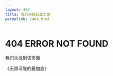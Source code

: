 ```yaml
---
layout: 404
title: 我们未找到此页面
permalink: /404.html
---
```

# 404 ERROR NOT FOUND

我们未找到该页面

《无限可能的叠加态》